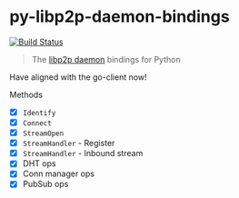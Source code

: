 # py-libp2p-daemon-bindings

[![Build Status](https://circleci.com/gh/mhchia/py-libp2p-daemon-bindings/tree/master.svg?style=shield)](https://circleci.com/gh/mhchia/py-libp2p-daemon-bindings/tree/master)

> The [libp2p daemon](https://github.com/libp2p/go-libp2p-daemon) bindings for Python

Have aligned with the go-client now!

Methods
- [x] `Identify`
- [x] `Connect`
- [x] `StreamOpen`
- [x] `StreamHandler` - Register
- [x] `StreamHandler` - Inbound stream
- [x] DHT ops
- [x] Conn manager ops
- [x] PubSub ops
